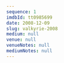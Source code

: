 ```yaml
---
sequence: 1
imdbId: tt0985699
date: 2008-12-09
slug: valkyrie-2008
medium: null
venue: null
venueNotes: null
mediumNotes: null
---
```


